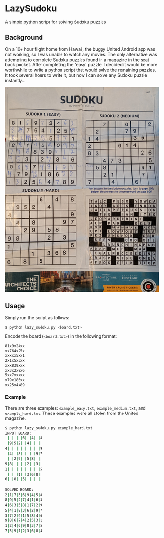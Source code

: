 # LazySudoku
A simple python script for solving Sudoku puzzles

## Background
On a 10+ hour flight home from Hawaii, the buggy United Android app was not working,
so I was unable to watch any movies. The only alternative was attempting to
complete Sudoku puzzles found in a magazine in the seat back pocket. After
completing the 'easy' puzzle, I decided it would be more worthwhile to write
a python script that would solve the remaining puzzles. It took several hours
to write it, but now I can solve any Sudoku puzzle instantly...

![alt text](https://github.com/wizard97/LazySudoku/raw/master/united_sudoku.jpg "United Sudoku Puzzles")


## Usage
Simply run the script as follows:
```bash
$ python lazy_sudoku.py <board.txt>
```
Encode the board (`<board.txt>`) in the following format:
```
81x9x24xx
xx764x25x
xxxxx5xx1
2x1x5x3xx
xxx839xxx
xx3x2x8x6
5xx7xxxxx
x79x186xx
xx25x4x89
```

### Example
There are three examples: `example_easy.txt`, `example_medium.txt`, and `example_hard.txt`.
These examples were all stolen from the United magazine.

```bash
$ python lazy_sudoku.py example_hard.txt
INPUT BOARD:
 | | | |6| |4| |8
 |9|5|2| |4| | |
4| | | | | | | |9
 |4| |8| | | |9|7
 | |2|9| |5|8| |
9|8| | | |2| |3|
1| | | | | | | |5
 | | |1| |3|6|8|
6| |8| |5| | | |

SOLVED BOARD:
2|1|7|3|6|9|4|5|8
8|9|5|2|7|4|1|6|3
4|6|3|5|8|1|7|2|9
5|4|1|8|3|6|2|9|7
3|7|2|9|1|5|8|4|6
9|8|6|7|4|2|5|3|1
1|2|4|6|9|8|3|7|5
7|5|9|1|2|3|6|8|4
```

